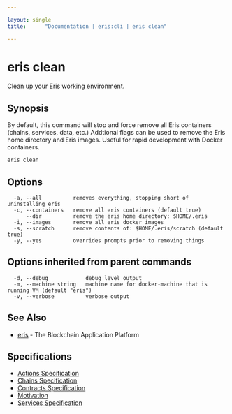 ```yaml
---

layout: single
title:      "Documentation | eris:cli | eris clean"

---
```


# eris clean

Clean up your Eris working environment.

## Synopsis

By default, this command will stop and force remove all Eris containers
(chains, services, data, etc.) Addtional flags can be used to remove
the Eris home directory and Eris images. Useful for rapid development
with Docker containers.

```bash
eris clean
```

## Options

```
  -a, --all          removes everything, stopping short of uninstalling eris
  -c, --containers   remove all eris containers (default true)
      --dir          remove the eris home directory: $HOME/.eris
  -i, --images       remove all eris docker images
  -s, --scratch      remove contents of: $HOME/.eris/scratch (default true)
  -y, --yes          overrides prompts prior to removing things
```

## Options inherited from parent commands

```
  -d, --debug            debug level output
  -m, --machine string   machine name for docker-machine that is running VM (default "eris")
  -v, --verbose          verbose output
```

## See Also

* [eris](/docs/documentation/cli/0.11.4/eris/)	 - The Blockchain Application Platform

## Specifications

* [Actions Specification](/docs/documentation/cli/0.11.4/actions_specification/)
* [Chains Specification](/docs/documentation/cli/0.11.4/chains_specification/)
* [Contracts Specification](/docs/documentation/cli/0.11.4/contracts_specification/)
* [Motivation](/docs/documentation/cli/0.11.4/motivation/)
* [Services Specification](/docs/documentation/cli/0.11.4/services_specification/)

